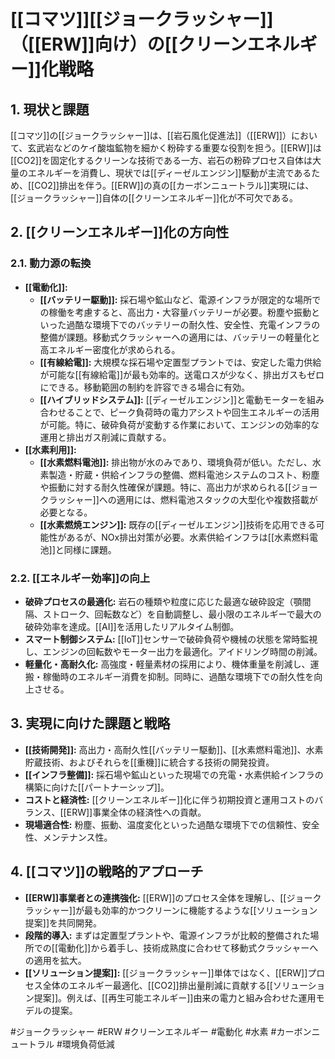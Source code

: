 # [[コマツ]][[ジョークラッシャー]]（[[ERW]]向け）の[[クリーンエネルギー]]化戦略

## 1. 現状と課題

[[コマツ]]の[[ジョークラッシャー]]は、[[岩石風化促進法]]（[[ERW]]）において、玄武岩などのケイ酸塩鉱物を細かく粉砕する重要な役割を担う。[[ERW]]は[[CO2]]を固定化するクリーンな技術である一方、岩石の粉砕プロセス自体は大量のエネルギーを消費し、現状では[[ディーゼルエンジン]]駆動が主流であるため、[[CO2]]排出を伴う。[[ERW]]の真の[[カーボンニュートラル]]実現には、[[ジョークラッシャー]]自体の[[クリーンエネルギー]]化が不可欠である。

## 2. [[クリーンエネルギー]]化の方向性

### 2.1. 動力源の転換

*   **[[電動化]]:**
    *   **[[バッテリー駆動]]:** 採石場や鉱山など、電源インフラが限定的な場所での稼働を考慮すると、高出力・大容量バッテリーが必要。粉塵や振動といった過酷な環境下でのバッテリーの耐久性、安全性、充電インフラの整備が課題。移動式クラッシャーへの適用には、バッテリーの軽量化と高エネルギー密度化が求められる。
    *   **[[有線給電]]:** 大規模な採石場や定置型プラントでは、安定した電力供給が可能な[[有線給電]]が最も効率的。送電ロスが少なく、排出ガスもゼロにできる。移動範囲の制約を許容できる場合に有効。
    *   **[[ハイブリッドシステム]]:** [[ディーゼルエンジン]]と電動モーターを組み合わせることで、ピーク負荷時の電力アシストや回生エネルギーの活用が可能。特に、破砕負荷が変動する作業において、エンジンの効率的な運用と排出ガス削減に貢献する。
*   **[[水素利用]]:**
    *   **[[水素燃料電池]]:** 排出物が水のみであり、環境負荷が低い。ただし、水素製造・貯蔵・供給インフラの整備、燃料電池システムのコスト、粉塵や振動に対する耐久性確保が課題。特に、高出力が求められる[[ジョークラッシャー]]への適用には、燃料電池スタックの大型化や複数搭載が必要となる。
    *   **[[水素燃焼エンジン]]:** 既存の[[ディーゼルエンジン]]技術を応用できる可能性があるが、NOx排出対策が必要。水素供給インフラは[[水素燃料電池]]と同様に課題。

### 2.2. [[エネルギー効率]]の向上

*   **破砕プロセスの最適化:** 岩石の種類や粒度に応じた最適な破砕設定（顎間隔、ストローク、回転数など）を自動調整し、最小限のエネルギーで最大の破砕効率を達成。[[AI]]を活用したリアルタイム制御。
*   **スマート制御システム:** [[IoT]]センサーで破砕負荷や機械の状態を常時監視し、エンジンの回転数やモーター出力を最適化。アイドリング時間の削減。
*   **軽量化・高耐久化:** 高強度・軽量素材の採用により、機体重量を削減し、運搬・稼働時のエネルギー消費を抑制。同時に、過酷な環境下での耐久性を向上させる。

## 3. 実現に向けた課題と戦略

*   **[[技術開発]]:** 高出力・高耐久性[[バッテリー駆動]]、[[水素燃料電池]]、水素貯蔵技術、およびそれらを[[重機]]に統合する技術の開発投資。
*   **[[インフラ整備]]:** 採石場や鉱山といった現場での充電・水素供給インフラの構築に向けた[[パートナーシップ]]。
*   **コストと経済性:** [[クリーンエネルギー]]化に伴う初期投資と運用コストのバランス、[[ERW]]事業全体の経済性への貢献。
*   **現場適合性:** 粉塵、振動、温度変化といった過酷な環境下での信頼性、安全性、メンテナンス性。

## 4. [[コマツ]]の戦略的アプローチ

*   **[[ERW]]事業者との連携強化:** [[ERW]]のプロセス全体を理解し、[[ジョークラッシャー]]が最も効率的かつクリーンに機能するような[[ソリューション提案]]を共同開発。
*   **段階的導入:** まずは定置型プラントや、電源インフラが比較的整備された場所での[[電動化]]から着手し、技術成熟度に合わせて移動式クラッシャーへの適用を拡大。
*   **[[ソリューション提案]]:** [[ジョークラッシャー]]単体ではなく、[[ERW]]プロセス全体のエネルギー最適化、[[CO2]]排出量削減に貢献する[[ソリューション提案]]。例えば、[[再生可能エネルギー]]由来の電力と組み合わせた運用モデルの提案。

#ジョークラッシャー #ERW #クリーンエネルギー #電動化 #水素 #カーボンニュートラル #環境負荷低減